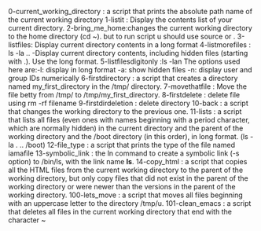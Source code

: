 0-current_working_directory : a script that prints the absolute path name of the current working directory
1-listit : Display the contents list of your current directory.
2-bring_me_home:changes the current working directory to the home directory (cd ~). but to run script u should use source or  .
3-listfiles: Display current directory contents in a long format
4-listmorefiles : ls -la .. -Display current directory contents, including hidden files (starting with .). Use the long format.
5-listfilesdigitonly :ls -lan The options used here are:-l: display in long format -a: show hidden files -n: display user and group IDs numerically
6-firstdirectory :  a script that creates a directory named my_first_directory in the /tmp/ directory.
7-movethatfile : Move the file betty from /tmp/ to /tmp/my_first_directory.
8-firstdelete : delete file using rm -rf filename
9-firstdirdeletion : delete directory
10-back : a script that changes the working directory to the previous one.
11-lists :  a script that lists all files (even ones with names beginning with a period character, which are normally hidden) in the current directory and the parent of the working directory and the /boot directory (in this order), in long format. (ls -la . .. /boot)
12-file_type :  a script that prints the type of the file named iamafile
13-symbolic_link : the ln command to create a symbolic link (-s option) to /bin/ls, with the link name __ls__.
14-copy_html :  a script that copies all the HTML files from the current working directory to the parent of the working directory, but only copy files that did not exist in the parent of the working directory or were newer than the versions in the parent of the working directory.
100-lets_move :  a script that moves all files beginning with an uppercase letter to the directory /tmp/u.
101-clean_emacs :  a script that deletes all files in the current working directory that end with the character ~
